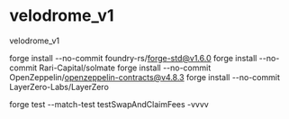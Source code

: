 # velodrome_v1
velodrome_v1

forge install --no-commit foundry-rs/forge-std@v1.6.0
forge install --no-commit Rari-Capital/solmate
forge install --no-commit OpenZeppelin/openzeppelin-contracts@v4.8.3
forge install --no-commit LayerZero-Labs/LayerZero


forge test --match-test testSwapAndClaimFees -vvvv